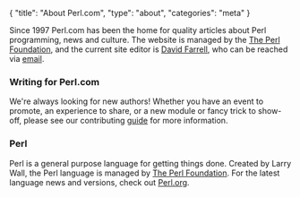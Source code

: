 {
  "title": "About Perl.com",
  "type": "about",
  "categories": "meta"
}

Since 1997 Perl.com has been the home for quality articles about Perl programming, news and culture. The website is managed by the [The Perl Foundation](https://tpf.org), and the current site editor is [David Farrell](/authors/david-farrell/), who can be reached via [email](mailto:perl.com-editor@perl.org).

### Writing for Perl.com
We're always looking for new authors! Whether you have an event to promote, an experience to share, or a new module or fancy trick to show-off, please see our contributing [guide](https://github.com/dnmfarrell/perldotcom/blob/master/CONTRIBUTING.md) for more information.

### Perl
Perl is a general purpose language for getting things done. Created by Larry Wall, the Perl language is managed by [The Perl Foundation](https://tpf.org). For the latest language news and versions, check out [Perl.org](https://perl.org).

